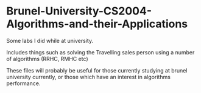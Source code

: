 # Brunel-University-CS2004-Algorithms-and-their-Applications

Some labs I did while at university.

Includes things such as solving the Travelling sales person using a number of algorithms (RRHC, RMHC etc)

These files will  probably be useful for those currently studying at brunel university currently, or those which have an interest in algorithms performance.
